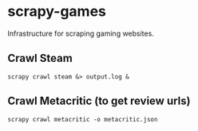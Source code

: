 scrapy-games
============

Infrastructure for scraping gaming websites.


## Crawl Steam

`scrapy crawl steam &> output.log &`

## Crawl Metacritic (to get review urls)

`scrapy crawl metacritic -o metacritic.json`